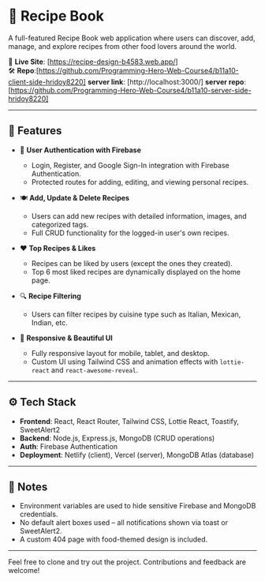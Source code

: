 # 🍲 Recipe Book

A full-featured Recipe Book web application where users can discover, add, manage, and explore recipes from other food lovers around the world.

🔗 **Live Site**: [https://recipe-design-b4583.web.app/]  
🛠 **Repo**:[https://github.com/Programming-Hero-Web-Course4/b11a10-client-side-hridoy8220]
**server link**: [http://localhost:3000/]
**server repo**:[https://github.com/Programming-Hero-Web-Course4/b11a10-server-side-hridoy8220]

---

## 🚀 Features

- 🔐 **User Authentication with Firebase**
  - Login, Register, and Google Sign-In integration with Firebase Authentication.
  - Protected routes for adding, editing, and viewing personal recipes.

- 🍽️ **Add, Update & Delete Recipes**
  - Users can add new recipes with detailed information, images, and categorized tags.
  - Full CRUD functionality for the logged-in user's own recipes.

- ❤️ **Top Recipes & Likes**
  - Recipes can be liked by users (except the ones they created).
  - Top 6 most liked recipes are dynamically displayed on the home page.

- 🔍 **Recipe Filtering**
  - Users can filter recipes by cuisine type such as Italian, Mexican, Indian, etc.
  
- 🎨 **Responsive & Beautiful UI**
  - Fully responsive layout for mobile, tablet, and desktop.
  - Custom UI using Tailwind CSS and animation effects with `lottie-react` and `react-awesome-reveal`.

---

## ⚙️ Tech Stack

- **Frontend**: React, React Router, Tailwind CSS, Lottie React, Toastify, SweetAlert2
- **Backend**: Node.js, Express.js, MongoDB (CRUD operations)
- **Auth**: Firebase Authentication
- **Deployment**: Netlify (client), Vercel (server), MongoDB Atlas (database)

---

## 📌 Notes

- Environment variables are used to hide sensitive Firebase and MongoDB credentials.
- No default alert boxes used – all notifications shown via toast or SweetAlert2.
- A custom 404 page with food-themed design is included.

---

Feel free to clone and try out the project. Contributions and feedback are welcome!


